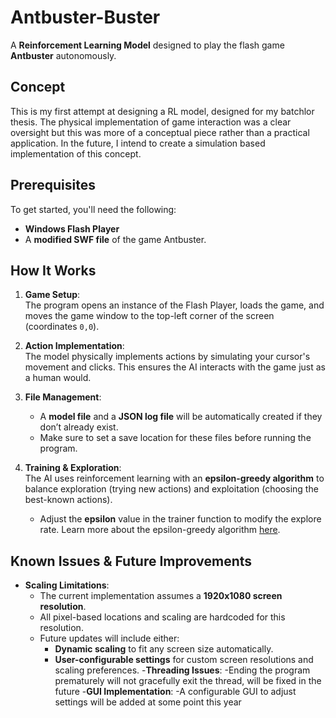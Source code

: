 # Antbuster-Buster
A **Reinforcement Learning Model** designed to play the flash game **Antbuster** autonomously.

## Concept
This is my first attempt at designing a RL model, designed for my batchlor thesis. The physical implementation of game interaction was a clear oversight but this was more of a conceptual piece rather than a practical application. In the future, I intend to create a simulation based implementation of this concept. 

## Prerequisites
To get started, you'll need the following:
- **Windows Flash Player**
- A **modified SWF file** of the game Antbuster.

## How It Works
1. **Game Setup**:  
   The program opens an instance of the Flash Player, loads the game, and moves the game window to the top-left corner of the screen (coordinates `0,0`).
   
2. **Action Implementation**:  
   The model physically implements actions by simulating your cursor's movement and clicks. This ensures the AI interacts with the game just as a human would.

3. **File Management**:  
   - A **model file** and a **JSON log file** will be automatically created if they don’t already exist.  
   - Make sure to set a save location for these files before running the program.  
   
4. **Training & Exploration**:  
   The AI uses reinforcement learning with an **epsilon-greedy algorithm** to balance exploration (trying new actions) and exploitation (choosing the best-known actions).  
   - Adjust the **epsilon** value in the trainer function to modify the explore rate. Learn more about the epsilon-greedy algorithm [here](https://www.geeksforgeeks.org/epsilon-greedy-algorithm-in-reinforcement-learning/).

## Known Issues & Future Improvements
- **Scaling Limitations**:  
  - The current implementation assumes a **1920x1080 screen resolution**.  
  - All pixel-based locations and scaling are hardcoded for this resolution.  
  - Future updates will include either:  
    - **Dynamic scaling** to fit any screen size automatically.  
    - **User-configurable settings** for custom screen resolutions and scaling preferences.
-**Threading Issues**:
  -Ending the program prematurely will not gracefully exit the thread, will be fixed in the future
-**GUI Implementation**:
  -A configurable GUI to adjust settings will be added at some point this year
